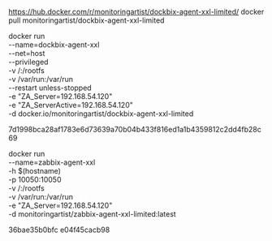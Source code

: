 

https://hub.docker.com/r/monitoringartist/dockbix-agent-xxl-limited/
docker pull monitoringartist/dockbix-agent-xxl-limited


docker run \
  --name=dockbix-agent-xxl \
  --net=host \
  --privileged \
  -v /:/rootfs \
  -v /var/run:/var/run \
  --restart unless-stopped \
  -e "ZA_Server=192.168.54.120" \
  -e "ZA_ServerActive=192.168.54.120" \
  -d docker.io/monitoringartist/dockbix-agent-xxl-limited

  7d1998bca28af1783e6d73639a70b04b433f816ed1a1b4359812c2dd4fb28c69


  docker run \
  --name=zabbix-agent-xxl \
  -h $(hostname) \
  -p 10050:10050 \
  -v /:/rootfs \
  -v /var/run:/var/run \
  -e "ZA_Server=192.168.54.120" \
  -d monitoringartist/zabbix-agent-xxl-limited:latest


  36bae35b0bfc
  e04f45cacb98
